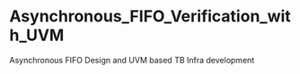 # Asynchronous_FIFO_Verification_with_UVM
Asynchronous FIFO Design and UVM based TB Infra development
